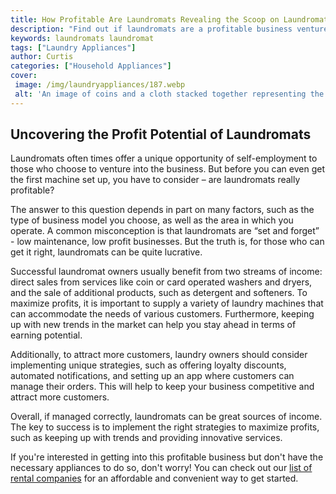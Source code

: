 ```yaml
---
title: How Profitable Are Laundromats Revealing the Scoop on Laundromat Profitability
description: "Find out if laundromats are a profitable business venture and discover the industrys hidden secrets Read this article to learn the big scoop on laundromat profitability"
keywords: laundromats laundromat
tags: ["Laundry Appliances"]
author: Curtis
categories: ["Household Appliances"]
cover: 
 image: /img/laundryappliances/187.webp
 alt: 'An image of coins and a cloth stacked together representing the potential profits of a laundromat business'
---
```

## Uncovering the Profit Potential of Laundromats

Laundromats often times offer a unique opportunity of self-employment to those who choose to venture into the business. But before you can even get the first machine set up, you have to consider – are laundromats really profitable?

The answer to this question depends in part on many factors, such as the type of business model you choose, as well as the area in which you operate. A common misconception is that laundromats are “set and forget” - low maintenance, low profit businesses. But the truth is, for those who can get it right, laundromats can be quite lucrative.

Successful laundromat owners usually benefit from two streams of income: direct sales from services like coin or card operated washers and dryers, and the sale of additional products, such as detergent and softeners. To maximize profits, it is important to supply a variety of laundry machines that can accommodate the needs of various customers. Furthermore, keeping up with new trends in the market can help you stay ahead in terms of earning potential.

Additionally, to attract more customers, laundry owners should consider implementing unique strategies, such as offering loyalty discounts, automated notifications, and setting up an app where customers can manage their orders. This will help to keep your business competitive and attract more customers. 

Overall, if managed correctly, laundromats can be great sources of income. The key to success is to implement the right strategies to maximize profits, such as keeping up with trends and providing innovative services. 

If you're interested in getting into this profitable business but don't have the necessary appliances to do so, don't worry! You can check out our [list of rental companies](./pages/appliance-rental) for an affordable and convenient way to get started.
